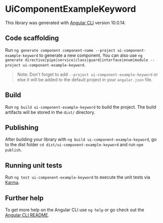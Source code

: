 # UiComponentExampleKeyword

This library was generated with [Angular CLI](https://github.com/angular/angular-cli) version 10.0.14.

## Code scaffolding

Run `ng generate component component-name --project ui-component-example-keyword` to generate a new component. You can also use `ng generate directive|pipe|service|class|guard|interface|enum|module --project ui-component-example-keyword`.
> Note: Don't forget to add `--project ui-component-example-keyword` or else it will be added to the default project in your `angular.json` file. 

## Build

Run `ng build ui-component-example-keyword` to build the project. The build artifacts will be stored in the `dist/` directory.

## Publishing

After building your library with `ng build ui-component-example-keyword`, go to the dist folder `cd dist/ui-component-example-keyword` and run `npm publish`.

## Running unit tests

Run `ng test ui-component-example-keyword` to execute the unit tests via [Karma](https://karma-runner.github.io).

## Further help

To get more help on the Angular CLI use `ng help` or go check out the [Angular CLI README](https://github.com/angular/angular-cli/blob/master/README.md).
